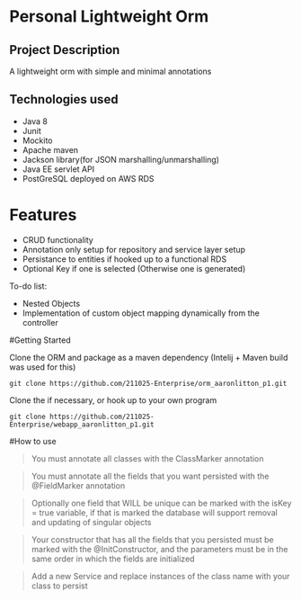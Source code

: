 # Personal Lightweight Orm

## Project Description

A lightweight orm with simple and minimal annotations 

## Technologies used

* Java 8
* Junit
* Mockito
* Apache maven
* Jackson library(for JSON marshalling/unmarshalling)
* Java EE servlet API
* PostGreSQL deployed on AWS RDS
 
# Features
* CRUD functionality
* Annotation only setup for repository and service layer setup
* Persistance to entities if hooked up to a functional RDS
* Optional Key if one is selected (Otherwise one is generated)
 
To-do list:

* Nested Objects
* Implementation of custom object mapping dynamically from the controller

#Getting Started

Clone the ORM and package as a maven dependency (Intelij + Maven build was used for this)

`git clone https://github.com/211025-Enterprise/orm_aaronlitton_p1.git`

Clone the if necessary, or hook up to your own program

`git clone https://github.com/211025-Enterprise/webapp_aaronlitton_p1.git`

#How to use

> You must annotate all classes with the ClassMarker annotation

> You must annotate all the fields that you want persisted with the @FieldMarker annotation

> Optionally one field that WILL be unique can be marked with the isKey = true variable, if that is marked the database will support removal and updating of singular objects

> Your constructor that has all the fields that you persisted must be marked with the @InitConstructor, and the parameters must be in the same order in which the fields are initialized

> Add a new Service and replace instances of the class name with your class to persist
